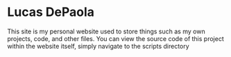 # Lucas DePaola

This site is my personal website used to store things such as my own projects, code, and other files.
You can view the source code of this project within the website itself, simply navigate to the scripts directory
